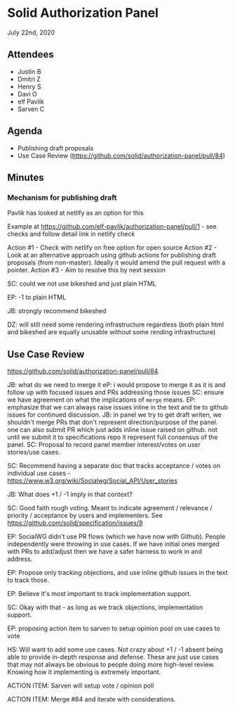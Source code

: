 # Solid Authorization Panel
July 22nd, 2020

## Attendees

- Justin B
- Dmitri Z
- Henry S
- Davi O
- elf Pavlik
- Sarven C

## Agenda

- Publishing draft proposals
- Use Case Review (https://github.com/solid/authorization-panel/pull/84)

## Minutes

### Mechanism for publishing draft

Pavlik has looked at netlify as an option for this

Example at https://github.com/elf-pavlik/authorization-panel/pull/1 - see checks and follow detail link in netlify check

Action #1 - Check with netlify on free option for open source
Action #2 - Look at an alternative approach using github actions for publishing draft proposals (from non-master). Ideally it would amend the pull request with a pointer.
Action #3 - Aim to resolve this by next session

SC: could we not use bikeshed and just plain HTML

EP: -1 to plain HTML

JB: strongly recommend bikeshed

DZ: will still need some rendering infrastructure regardless (both plain html and bikeshed are equally unusable without some rending infrastructure)

## Use Case Review 

https://github.com/solid/authorization-panel/pull/84

JB: what do we need to merge it
eP: i would propose to merge it as it is and follow up with focused issues and PRs addressing those issues
SC: ensure we have agreement on what the implications of `merge` means.
EP: emphasize that we can always raise issues inline in the text and tie to github issues for continued discussion.
JB: in panel we try to get draft writen, we shouldn't merge PRs that don't represent direction/purpose of the panel. one can also submit PR which just adds inline issue raised on github. not until we submit it to specifications repo it represent full consensus of the panel.
SC: Proposal to record panel member interest/votes on user stories/use cases.

SC: Recommend having a separate doc that tracks acceptance / votes on individual use cases - https://www.w3.org/wiki/Socialwg/Social_API/User_stories

JB: What does +1 / -1 imply in that context?

SC: Good faith rough voting. Meant to indicate agreement / relevance / priority / acceptance by users and implementers. See https://github.com/solid/specification/issues/9

EP: SocialWG didn't use PR flows (which we have now with Github). People independently were throwing in use cases. If we have initial ones merged with PRs to add/adjust then we have a safer harness to work in and address.

EP: Propose only tracking objections, and use inline github issues in the text to track those.

EP: Believe it's most important to track implementation support.

SC: Okay with that - as long as we track objections, implementation support.

EP: proposing action item to sarven to setup opinion pool on use cases to vote

HS: Will want to add some use cases. Not crazy about +1 / -1 absent being able to provide in-depth response and defense. These are just use cases that may not always be obvious to people doing more high-level review. Knowing how it implementing is extremely important.

ACTION ITEM: Sarven will setup vote / opinion poll

ACTION ITEM: Merge #84 and iterate with considerations.
